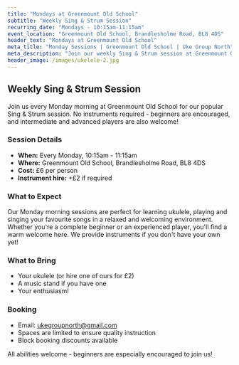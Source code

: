 ```yaml
---
title: "Mondays at Greenmount Old School"
subtitle: "Weekly Sing & Strum Session"
recurring_date: "Mondays - 10:15am-11:15am"
event_location: "Greenmount Old School, Brandlesholme Road, BL8 4DS"
header_text: "Mondays at Greenmount Old School"
meta_title: "Monday Sessions | Greenmount Old School | Uke Group North"
meta_description: "Join our weekly Sing & Strum session at Greenmount Old School every Monday 10:15am-11:15am. £6 per person. No instruments required, beginners encouraged."
header_image: /images/ukelele-2.jpg
---
```


## Weekly Sing & Strum Session

Join us every Monday morning at Greenmount Old School for our popular Sing & Strum session. No instruments required - beginners are encouraged, and intermediate and advanced players are also welcome!

### Session Details

- **When:** Every Monday, 10:15am - 11:15am
- **Where:** Greenmount Old School, Brandlesholme Road, BL8 4DS
- **Cost:** £6 per person
- **Instrument hire:** +£2 if required

### What to Expect

Our Monday morning sessions are perfect for learning ukulele, playing and singing your favourite songs in a relaxed and welcoming environment. Whether you're a complete beginner or an experienced player, you'll find a warm welcome here. We provide instruments if you don't have your own yet!

### What to Bring

- Your ukulele (or hire one of ours for £2)
- A music stand if you have one
- Your enthusiasm!

### Booking

- Email: [ukegroupnorth@gmail.com](mailto:ukegroupnorth@gmail.com)
- Spaces are limited to ensure quality instruction
- Block booking discounts available

All abilities welcome - beginners are especially encouraged to join us!